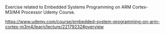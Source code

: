 Exercise related to Embedded Systems Programming on ARM Cortex-M3/M4 Processor Udemy Course. 

https://www.udemy.com/course/embedded-system-programming-on-arm-cortex-m3m4/learn/lecture/22179232#overview
